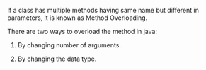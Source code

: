 If a class has multiple methods having same name but different in parameters, it is known as Method Overloading.

There are two ways to overload the method in java:

1. By changing number of arguments.

2. By changing the data type.
